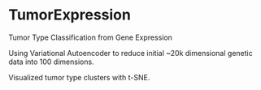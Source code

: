 # TumorExpression
Tumor Type Classification from Gene Expression

Using Variational Autoencoder to reduce initial ~20k dimensional genetic data into 100 dimensions.

Visualized tumor type clusters with t-SNE.
